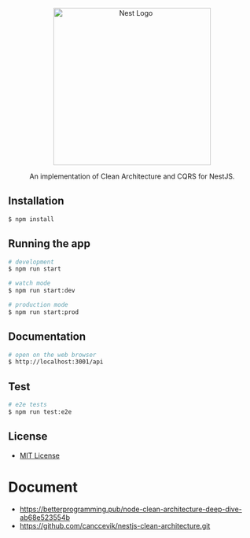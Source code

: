 <p align="center">
  <a href="http://nestjs.com/" target="blank"><img src="https://nestjs.com/img/logo_text.svg" width="320" alt="Nest Logo" /></a>
</p>

[circleci-image]: https://img.shields.io/circleci/build/github/nestjs/nest/master?token=abc123def456
[circleci-url]: https://circleci.com/gh/nestjs/nest

<p align="center">An implementation of Clean Architecture and CQRS for NestJS.</p>

## Installation

```bash
$ npm install
```

## Running the app

```bash
# development
$ npm run start

# watch mode
$ npm run start:dev

# production mode
$ npm run start:prod
```

## Documentation

```bash
# open on the web browser
$ http://localhost:3001/api
```

## Test

```bash
# e2e tests
$ npm run test:e2e
```

## License

- [MIT License](https://github.com/canccevik/nestjs-clean-architecture/blob/main/LICENSE.md)

# Document

- https://betterprogramming.pub/node-clean-architecture-deep-dive-ab68e523554b
- https://github.com/canccevik/nestjs-clean-architecture.git
